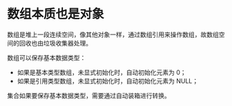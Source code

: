 # 数组本质也是对象

数组是堆上一段连续空间，像其他对象一样，通过数组引用来操作数组，故数组空间的回收也由垃圾收集器处理。

数组可以保存基本数据类型：

- 如果是基本类型数组，未显式初始化时，自动初始化元素为 0；
- 如果是引用类型数组，未显式初始化时，自动初始化元素为 NULL；

集合如果要保存基本数据类型，需要通过自动装箱进行转换。
